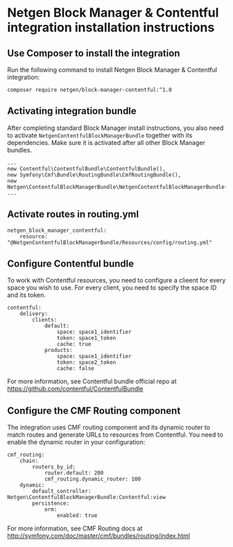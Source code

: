 Netgen Block Manager & Contentful integration installation instructions
=======================================================================

Use Composer to install the integration
---------------------------------------

Run the following command to install Netgen Block Manager & Contentful
integration:

```
composer require netgen/block-manager-contentful:^1.0
```

Activating integration bundle
-----------------------------

After completing standard Block Manager install instructions, you also need to
activate `NetgenContentfulBlockManagerBundle` together with its dependencies.
Make sure it is activated after all other Block Manager bundles.

```
...
new Contentful\ContentfulBundle\ContentfulBundle(),
new Symfony\Cmf\Bundle\RoutingBundle\CmfRoutingBundle(),
new Netgen\ContentfulBlockManagerBundle\NetgenContentfulBlockManagerBundle(),
...
```

Activate routes in routing.yml
------------------------------

```
netgen_block_manager_contentful:
    resource: "@NetgenContentfulBlockManagerBundle/Resources/config/routing.yml"
```

Configure Contentful bundle
---------------------------

To work with Contentful resources, you need to configure a clieent for
every space you wish to use. For every client, you need to specify the
space ID and its token.

```
contentful:
    delivery:
        clients:
            default:
                space: space1_identifier
                token: space1_token
                cache: true
            products:
                space: space1_identifier
                token: space2_token
                cache: false
```

For more information, see Contentful bundle official repo at
https://github.com/contentful/ContentfulBundle

Configure the CMF Routing component
-----------------------------------

The integration uses CMF routing component and its dynamic router to match
routes and generate URLs to resources from Contentful. You need to enable
the dynamic router in your configuration:

```
cmf_routing:
    chain:
        routers_by_id:
            router.default: 200
            cmf_routing.dynamic_router: 100
    dynamic:
        default_controller: Netgen\ContentfulBlockManagerBundle:Contentful:view
        persistence:
            orm:
                enabled: true
```

For more information, see CMF Routing docs at
http://symfony.com/doc/master/cmf/bundles/routing/index.html